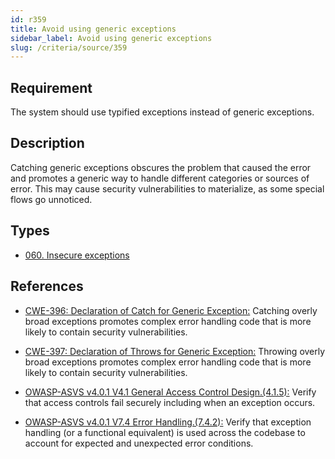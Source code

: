```yaml
---
id: r359
title: Avoid using generic exceptions
sidebar_label: Avoid using generic exceptions
slug: /criteria/source/359
---
```


## Requirement

The system should use typified exceptions
instead of generic exceptions.

## Description

Catching generic exceptions
obscures the problem that caused the error
and promotes a generic way to handle different categories
or sources of error.
This may cause security vulnerabilities to materialize,
as some special flows go unnoticed.

## Types

- [060. Insecure exceptions](/types/060)

## References

- [CWE-396: Declaration of Catch for Generic Exception:](https://cwe.mitre.org/data/definitions/396.html)
Catching overly broad exceptions
promotes complex error handling code
that is more likely to contain security vulnerabilities.

- [CWE-397: Declaration of Throws for Generic Exception:](https://cwe.mitre.org/data/definitions/397.html)
Throwing overly broad exceptions
promotes complex error handling code
that is more likely to contain security vulnerabilities.

- [OWASP-ASVS v4.0.1 V4.1 General Access Control Design.(4.1.5):](https://owasp.org/www-project-application-security-verification-standard/)
Verify that access controls fail securely
including when an exception occurs.

- [OWASP-ASVS v4.0.1 V7.4 Error Handling.(7.4.2):](https://owasp.org/www-project-application-security-verification-standard/)
Verify that exception handling (or a functional equivalent)
is used across the codebase to account
for expected and unexpected error conditions.
